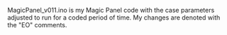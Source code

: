 MagicPanel_v011.ino is my Magic Panel code with the case parameters adjusted to run for a coded period of time.  My changes are denoted with the "EO" comments.
